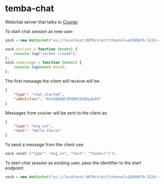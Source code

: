 # temba-chat

Webchat server that talks to [Courier](https://github.com/nyaruka/courier/).

To start chat session as new user:

```javascript
sock = new WebSocket("ws://localhost:8070/start?channel=a204047b-5224-4b8b-a328-08a538f1b3cb");

sock.onclose = function (event) {
    console.log("socket closed");
};
sock.onmessage = function (event) {
    console.log(event.data);
};
```

The first message the client will receive will be: 

```json
{
    "type": "chat_started",
    "identifier": "65vbbDAQCdPdEWlEhDGy4utO"
}
```

Messages from courier will be sent to the client as:

```json
{
    "type": "msg_out",
    "text": "Hello there!"
}
```

To send a message from the client use:

```javascript
sock.send('{"type": "msg_in", "text": "Thanks!"}');
```

To start chat session as existing user, pass the identifier to the start endpoint:

```javascript
sock = new WebSocket("ws://localhost:8070/start?channel=a204047b-5224-4b8b-a328-08a538f1b3cb&identifier=65vbbDAQCdPdEWlEhDGy4utO")
```
